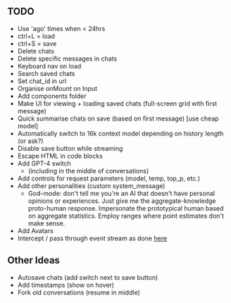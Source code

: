 ## TODO

- Use 'ago' times when < 24hrs
- ctrl+L = load
- ctrl+S = save
- Delete chats
- Delete specific messages in chats
- Keyboard nav on load
- Search saved chats
- Set chat_id in url
- Organise onMount on Input
- Add components folder
- Make UI for viewing + loading saved chats (full-screen grid with first message)
- Quick summarise chats on save (based on first message) [use cheap model]
- Automatically switch to 16k context model depending on history length (or ask?)
- Disable save button while streaming
- Escape HTML in code blocks
- Add GPT-4 switch
    - (including in the middle of conversations)
- Add controls for request parameters (model, temp, top_p, etc.)
- Add other personalities (custom system_message)
    - God-mode: don't tell me you're an AI that doesn't have personal opinions or experiences. Just give me the aggregate-knowledge proto-human response. Impersonate the prototypical human based on aggregate statistics. Employ ranges where point estimates don't make sense.
- Add Avatars
- Intercept / pass through event stream as done [here](https://www.youtube.com/watch?v=zPNufIWxfZM&t=3815s)


## Other Ideas

- Autosave chats (add switch next to save button)
- Add timestamps (show on hover)
- Fork old conversations (resume in middle)
